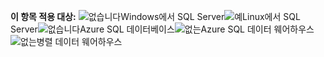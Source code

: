 <Token>**이 항목 적용 대상:** ![없습니다](media/no.png)Windows에서 SQL Server![예](media/yes.png)Linux에서 SQL Server![없습니다](media/no.png)Azure SQL 데이터베이스![없는](media/no.png)Azure SQL 데이터 웨어하우스![없는](media/no.png)병렬 데이터 웨어하우스</Token>